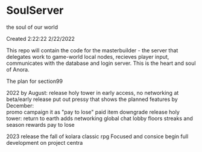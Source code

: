 # SoulServer

the soul of our world

Created 2:22:22 2/22/2022

This repo will contain the code for the masterbuilder - the server that delegates work to game-world local nodes, recieves player input, communicates with the database and login server.
This is the heart and soul of Anora.

The plan for section99

2022
	by August:
		release holy tower in early access, no networking
		at beta/early release put out pressy that shows the planned features
	by December:	
		promo campaign it as "pay to lose"
			paid item downgrade
		release holy tower: return to earth
			adds networking
			global chat
			lobby floors
			streaks and season rewards
			pay to lose

		

2023
	release the fall of kolara
		classic rpg
		Focused and consice 
	begin full development on project centra
